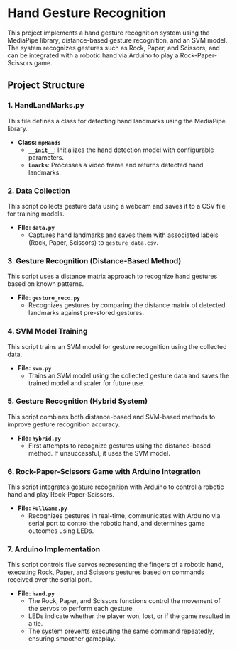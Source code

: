 # Hand Gesture Recognition 

This project implements a hand gesture recognition system using the MediaPipe library, distance-based gesture recognition, and an SVM model. The system recognizes gestures such as Rock, Paper, and Scissors, and can be integrated with a robotic hand via Arduino to play a Rock-Paper-Scissors game. 

## Project Structure

### 1. HandLandMarks.py
This file defines a class for detecting hand landmarks using the MediaPipe library.

- **Class: `mpHands`**
  - **`__init__`**: Initializes the hand detection model with configurable parameters.
  - **`Lmarks`**: Processes a video frame and returns detected hand landmarks.

### 2. Data Collection
This script collects gesture data using a webcam and saves it to a CSV file for training models.

- **File: `data.py`**
  - Captures hand landmarks and saves them with associated labels (Rock, Paper, Scissors) to `gesture_data.csv`.

### 3. Gesture Recognition (Distance-Based Method)
This script uses a distance matrix approach to recognize hand gestures based on known patterns.

- **File: `gesture_reco.py`**
  - Recognizes gestures by comparing the distance matrix of detected landmarks against pre-stored gestures.

### 4. SVM Model Training
This script trains an SVM model for gesture recognition using the collected data.

- **File: `svm.py`**
  - Trains an SVM model using the collected gesture data and saves the trained model and scaler for future use.

### 5. Gesture Recognition (Hybrid System)
This script combines both distance-based and SVM-based methods to improve gesture recognition accuracy.

- **File: `hybrid.py`**
  - First attempts to recognize gestures using the distance-based method. If unsuccessful, it uses the SVM model.

### 6. Rock-Paper-Scissors Game with Arduino Integration
This script integrates gesture recognition with Arduino to control a robotic hand and play Rock-Paper-Scissors.

- **File: `FullGame.py`**
  - Recognizes gestures in real-time, communicates with Arduino via serial port to control the robotic hand, and determines game outcomes using LEDs.

### 7. Arduino Implementation
This script controls five servos representing the fingers of a robotic hand, executing Rock, Paper, and Scissors gestures based on commands received over the serial port.

- **File: `hand.py`**
  - The Rock, Paper, and Scissors functions control the movement of the servos to perform each gesture.
  - LEDs indicate whether the player won, lost, or if the game resulted in a tie.
  - The system prevents executing the same command repeatedly, ensuring smoother gameplay.
